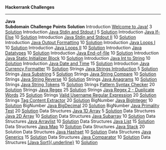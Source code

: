   **Hackerrank Challenges**                                                                                                                            
  --------------------------- ----------------------------------------------------------------------------------------------------------- ------------ -------------------------------------------------------------------------------------------------------------------------------------------------------
  **Java**                                                                                                                                             
  **Subdomain**               **Challenge**                                                                                               **Points**   **Solution**
  Introduction                [Welcome to Java!](https://www.hackerrank.com/challenges/welcome-to-java)                                   3            [Solution](https://github.com/PawelPuszczynski/Hackerrank_Challenge_Solutions/blob/master/Java/Introduction/WelcomeToJava.java)
  Introduction                [Java Stdin and Stdout I](https://www.hackerrank.com/challenges/java-stdin-and-stdout-1)                    5            [Solution](https://github.com/PawelPuszczynski/Hackerrank_Challenge_Solutions/blob/master/Java/Introduction/Java%20Stdin%20and%20Stdout%20I.java)
  Introduction                [Java If-Else](https://www.hackerrank.com/challenges/java-if-else)                                          10           [Solution](https://github.com/PawelPuszczynski/Hackerrank_Challenge_Solutions/blob/master/Java/Introduction/Java%20If-Else.java)
  Introduction                [Java Stdin and Stdout II](https://www.hackerrank.com/challenges/java-stdin-stdout)                         10           [Solution](https://github.com/PawelPuszczynski/Hackerrank_Challenge_Solutions/blob/master/Java/Introduction/Java%20Stdin%20and%20Stdout%20II.java)
  Introduction                [Java Output Formatting](https://www.hackerrank.com/challenges/java-output-formatting)                      10           [Solution](https://github.com/PawelPuszczynski/Hackerrank_Challenge_Solutions/blob/master/Java/Introduction/Java%20Output%20Formatting.java)
  Introduction                [Java Loops I](https://www.hackerrank.com/challenges/java-loops-i)                                          10           [Solution](https://github.com/PawelPuszczynski/Hackerrank_Challenge_Solutions/blob/master/Java/Introduction/Java%20Loops%20I.java)
  Introduction                [Java Loops II](https://www.hackerrank.com/challenges/java-loops)                                           10           [Solution](https://github.com/PawelPuszczynski/Hackerrank_Challenge_Solutions/blob/master/Java/Introduction/Java%20Loops%20II.java)
  Introduction                [Java Datatypes](https://www.hackerrank.com/challenges/java-datatypes)                                      10           [Solution](https://github.com/PawelPuszczynski/Hackerrank_Challenge_Solutions/blob/master/Java/Introduction/Java%20Datatypes.java)
  Introduction                [Java End-of-file](https://www.hackerrank.com/challenges/java-end-of-file)                                  10           [Solution](https://github.com/PawelPuszczynski/Hackerrank_Challenge_Solutions/blob/master/Java/Introduction/Java%20End-of-file.java)
  Introduction                [Java Static Initializer Block](https://www.hackerrank.com/challenges/java-static-initializer-block)        10           [Solution](https://github.com/PawelPuszczynski/Hackerrank_Challenge_Solutions/blob/master/Java/Introduction/Java%20Static%20Initializer%20Block.java)
  Introduction                [Java Int to String](https://www.hackerrank.com/challenges/java-int-to-string)                              10           [Solution](https://github.com/PawelPuszczynski/Hackerrank_Challenge_Solutions/blob/master/Java/Introduction/Java%20Int%20to%20String.java)
  Introduction                [Java Date and Time](https://www.hackerrank.com/challenges/java-date-and-time)                              15           [Solution](https://github.com/PawelPuszczynski/Hackerrank_Challenge_Solutions/blob/master/Java/Introduction/Java%20Date%20and%20Time.java)
  Introduction                [Java Currency Formatter](https://www.hackerrank.com/challenges/java-currency-formatter)                    15           [Solution](https://github.com/PawelPuszczynski/Hackerrank_Challenge_Solutions/blob/master/Java/Introduction/Java%20Currency%20Formatter.java)
  Strings                     [Java Strings Introduction](https://www.hackerrank.com/challenges/java-strings-introduction)                5            [Solution](https://github.com/PawelPuszczynski/Hackerrank_Challenge_Solutions/blob/master/Java/Strings/Java%20Strings%20Introduction.java)
  Strings                     [Java Substring](https://www.hackerrank.com/challenges/java-substring)                                      5            [Solution](https://github.com/PawelPuszczynski/Hackerrank_Challenge_Solutions/blob/master/Java/Strings/Java%20Substring.java)
  Strings                     [Java String Compare](https://www.hackerrank.com/challenges/java-string-compare)                            10           [Solution](https://github.com/PawelPuszczynski/Hackerrank_Challenge_Solutions/blob/master/Java/Strings/Java%20Substring%20Comparisons.java)
  Strings                     [Java String Reverse](https://www.hackerrank.com/challenges/java-string-reverse)                            10           [Solution](https://github.com/PawelPuszczynski/Hackerrank_Challenge_Solutions/blob/master/Java/Strings/Java%20String%20Reverse.java)
  Strings                     [Java Anagrams](https://www.hackerrank.com/challenges/java-anagrams)                                        10           [Solution](https://github.com/PawelPuszczynski/Hackerrank_Challenge_Solutions/blob/master/Java/Strings/Java%20Anagrams.java)
  Strings                     [Java String Tokens](https://www.hackerrank.com/challenges/java-string-tokens)                              15           [Solution](https://github.com/PawelPuszczynski/Hackerrank_Challenge_Solutions/blob/master/Java/Strings/Java%20String%20Tokens.java)
  Strings                     [Pattern Syntax Checker](https://www.hackerrank.com/challenges/pattern-syntax-checker)                      20           [Solution](https://github.com/PawelPuszczynski/Hackerrank_Challenge_Solutions/blob/master/Java/Strings/Pattern%20Syntax%20Checker.java)
  Strings                     [Java Regex](https://www.hackerrank.com/challenges/java-regex)                                              25           [Solution](https://github.com/PawelPuszczynski/Hackerrank_Challenge_Solutions/blob/master/Java/Strings/Java%20Regex.java)
  Strings                     [Java Regex 2 - Duplicate Words](https://www.hackerrank.com/challenges/duplicate-word)                      25           [Solution](https://github.com/PawelPuszczynski/Hackerrank_Challenge_Solutions/blob/master/Java/Strings/Java%20Regex%202%20-%20Duplicate%20Words.java)
  Strings                     [Valid Username Regular Expression](https://www.hackerrank.com/challenges/valid-username-checker/problem)   20           [Solution](https://github.com/PawelPuszczynski/Hackerrank_Challenge_Solutions/blob/master/Java/Strings/Valid%20Username%20Regular%20Expression.java)
  Strings                     [Tag Content Extractor](https://www.hackerrank.com/challenges/tag-content-extractor)                        20           [Solution](https://github.com/PawelPuszczynski/Hackerrank_Challenge_Solutions/blob/master/Java/Strings/Tag%20Content%20Extractor.java)
  BigNumber                   [Java BigInteger](https://www.hackerrank.com/challenges/java-biginteger)                                    10           [Solution](https://github.com/PawelPuszczynski/Hackerrank_Challenge_Solutions/blob/master/Java/Big%20Decimal/Java%20BigInteger.java)
  BigNumber                   [Java BigDecimal](https://www.hackerrank.com/challenges/java-bigdecimal)                                    20           [Solution](https://github.com/PawelPuszczynski/Hackerrank_Challenge_Solutions/blob/master/Java/Big%20Decimal/Java%20BigDecimal.java)
  BigNumber                   [Java Primality Test](https://www.hackerrank.com/challenges/java-primality-test)                            20           [Solution](https://github.com/PawelPuszczynski/Hackerrank_Challenge_Solutions/blob/master/Java/Big%20Decimal/Java%20Primality%20Test.java)
  Data Structures             [Java 1D Array](https://www.hackerrank.com/challenges/java-1d-array-introduction)                           5            [Solution](https://github.com/PawelPuszczynski/Hackerrank_Challenge_Solutions/blob/master/Java/Data%20Structures/Java%201D%20Array.java)
  Data Structures             [Java 2D Array](https://www.hackerrank.com/challenges/java-2d-array)                                        10           [Solution](https://github.com/PawelPuszczynski/Hackerrank_Challenge_Solutions/blob/master/Java/Data%20Structures/Java%202D%20Array.java)
  Data Structures             [Java Subarray](https://www.hackerrank.com/challenges/java-negative-subarray)                               10           [Solution](https://github.com/PawelPuszczynski/Hackerrank_Challenge_Solutions/blob/master/Java/Data%20Structures/Java%20Subarray.java)
  Data Structures             [Java Arraylist](https://www.hackerrank.com/challenges/java-arraylist)                                      10           [Solution](https://github.com/PawelPuszczynski/Hackerrank_Challenge_Solutions/blob/master/Java/Data%20Structures/Java%20Arraylist.java)
  Data Structures             [Java List](https://www.hackerrank.com/challenges/java-list)                                                15           [Solution](https://github.com/PawelPuszczynski/Hackerrank_Challenge_Solutions/blob/master/Java/Data%20Structures/Java%20List.java)
  Data Structures             [Java Map](https://www.hackerrank.com/challenges/phone-book)                                                10           [Solution](https://github.com/PawelPuszczynski/Hackerrank_Challenge_Solutions/blob/master/Java/Data%20Structures/Java%20Map.java)
  Data Structures             [Java Stack](https://www.hackerrank.com/challenges/java-stack)                                              20           Solution
  Data Structures             [Java Hashset](https://www.hackerrank.com/challenges/java-hashset)                                          10           [Solution](https://github.com/PawelPuszczynski/Hackerrank_Challenge_Solutions/blob/master/Java/Data%20Structures/Java%20Hashset.java)
  Data Structures             [Java Generics](https://www.hackerrank.com/challenges/java-generics)                                        15           [Solution](https://github.com/PawelPuszczynski/Hackerrank_Challenge_Solutions/blob/master/Java/Data%20Structures/Java%20Generics.java)
  Data Structures             [Java Comparator](https://www.hackerrank.com/challenges/java-comparator)                                    10           [Solution](https://github.com/PawelPuszczynski/Hackerrank_Challenge_Solutions/blob/master/Java/Data%20Structures/Java%20Comparator.java)
  Data Structures             [[Java Sort]{.underline}](https://www.hackerrank.com/challenges/java-sort)                                  10           [Solution](https://github.com/PawelPuszczynski/Hackerrank_Challenge_Solutions/blob/master/Java/Data%20Structures/Java%20Sort.java)
                                                                                                                                                       
                                                                                                                                                       
